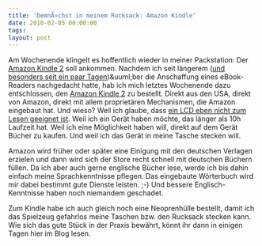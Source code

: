 ```yaml
---
title: 'DemnÃ¤chst in meinem Rucksack: Amazon Kindle'
date: 2010-02-05 00:00:00 
tags: 
layout: post
---
```

<p><span class="dropCap">A</span>m Wochenende klingelt es hoffentlich wieder in meiner Packstation: Der <a href="http://www.amazon.com/dp/B0015T963C/kopisde-21">Amazon Kindle 2</a> soll ankommen. Nachdem ich seit l&auml;ngerem (<a href="http://blog.kopis.de/2010/01/30/das-ipad-gut-oder-bose/">und besonders seit ein paar Tagen</a>)&amp;uuml;ber die Anschaffung eines eBook-Readers nachgedacht hatte, hab ich mich letztes Wochenende dazu entschlossen, den <a href="http://www.amazon.com/dp/B0015T963C/kopisde-21">Amazon Kindle 2</a> zu bestellt. Direkt aus den USA, direkt von Amazon, direkt mit allem propriet&auml;ren Mechanismen, die Amazon eingebaut hat. Und wieso? Weil ich glaube, dass <a href="http://www.apple.com/de/ipad/specs/">ein LCD eben nicht zum Lesen geeignet ist</a>. Weil ich ein Ger&auml;t haben m&ouml;chte, das l&auml;nger als 10h Laufzeit hat. Weil ich eine M&ouml;glichkeit haben will, direkt auf dem Ger&auml;t B&uuml;cher zu kaufen. Und weil ich das Ger&auml;t in meine Tasche stecken will.</p>
<p>Amazon wird fr&uuml;her oder sp&auml;ter eine Einigung mit den deutschen Verlagen erzielen und dann wird sich der Store recht schnell mit deutschen B&uuml;chern f&uuml;llen. Da ich aber auch gerne englische B&uuml;cher lese, werde ich bis dahin einfach meine Sprachkenntnisse pflegen. Das eingebaute W&ouml;rterbuch wird mir dabei bestimmt gute Dienste leisten. ;-) Und bessere Englisch-Kenntnisse haben noch niemandem geschadet.</p>
<p>Zum Kindle habe ich auch gleich noch eine Neoprenh&uuml;lle bestellt, damit ich das Spielzeug gefahrlos meine Taschen bzw. den Rucksack stecken kann. Wie sich das gute St&uuml;ck in der Praxis bew&auml;hrt, k&ouml;nnt ihr dann in einigen Tagen hier im Blog lesen.</p>

